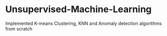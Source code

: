 # Unsupervised-Machine-Learning
Implemented K-means Clustering, KNN and Anomaly detection algorithms from scratch
